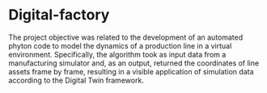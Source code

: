 # Digital-factory

The project objective was related to the development of an automated phyton code to model the dynamics of a production line in a virtual environment. Specifically, the algorithm took as input data from a manufacturing simulator and, as an output, returned the coordinates of line assets frame by frame, resulting in a visible application of simulation data according to the Digital Twin framework.
